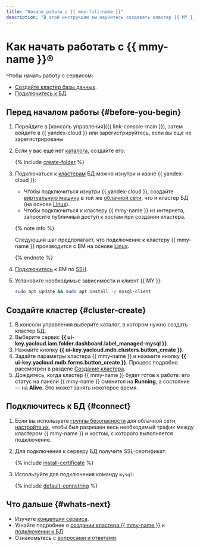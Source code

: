 ```yaml
---
title: "Начало работы с {{ mmy-full-name }}"
description: "В этой инструкции вы научитесь создавать кластер {{ MY }} и подключаться к нему."
---
```


# Как начать работать с {{ mmy-name }}®

Чтобы начать работу с сервисом:
* [Создайте кластер базы данных](#cluster-create).
* [Подключитесь к БД](#connect).


## Перед началом работы {#before-you-begin}

1. Перейдите в [консоль управления]({{ link-console-main }}), затем войдите в {{ yandex-cloud }} или зарегистрируйтесь, если вы еще не зарегистрированы.
1. Если у вас еще нет [каталога](../resource-manager/concepts/resources-hierarchy.md#folder), создайте его:

   {% include [create-folder](../_includes/create-folder.md) %}

1. Подключаться к [кластерам](concepts/index.md) БД можно изнутри и извне {{ yandex-cloud }}:
   * Чтобы подключиться изнутри {{ yandex-cloud }}, создайте [виртуальную машину](../compute/concepts/vm.md) в той же [облачной сети](../vpc/concepts/network.md#network), что и кластер БД (на основе [Linux](../compute/quickstart/quick-create-linux.md)).
   * Чтобы подключиться к кластеру {{ mmy-name }} из интернета, запросите публичный доступ к хостам при создании кластера.

   {% note info %}

   Следующий шаг предполагает, что подключение к кластеру {{ mmy-name }} производится с ВМ на основе [Linux](../compute/quickstart/quick-create-linux.md).

   {% endnote %}

1. [Подключитесь](../compute/operations/vm-connect/ssh.md) к ВМ по [SSH](../glossary/ssh-keygen.md).
1. Установите необходимые зависимости и клиент {{ MY }}:

   ```bash
   sudo apt update && sudo apt install -y mysql-client
   ```


## Создайте кластер {#cluster-create}

1. В консоли управления выберите каталог, в котором нужно создать кластер БД.
1. Выберите сервис **{{ ui-key.yacloud.iam.folder.dashboard.label_managed-mysql }}**.
1. Нажмите кнопку **{{ ui-key.yacloud.mdb.clusters.button_create }}**.
1. Задайте параметры кластера {{ mmy-name }} и нажмите кнопку **{{ ui-key.yacloud.mdb.forms.button_create }}**. Процесс подробно рассмотрен в разделе [Создание кластера](operations/cluster-create.md).
1. Дождитесь, когда кластер {{ mmy-name }} будет готов к работе: его статус на панели {{ mmy-name }} сменится на **Running**, а состояние — на **Alive**. Это может занять некоторое время.

## Подключитесь к БД {#connect}


1. Если вы используете [группы безопасности](../vpc/concepts/security-groups.md) для облачной сети, [настройте их](operations/connect.md#configuring-security-groups), чтобы был разрешен весь необходимый трафик между кластером {{ mmy-name }} и хостом, с которого выполняется подключение.


1. Для подключения к серверу БД получите SSL-сертификат:

   {% include [install-certificate](../_includes/mdb/mmy/install-certificate.md) %}

1. Используйте для подключения команду `mysql`:

   {% include [default-connstring](../_includes/mdb/mmy/default-connstring.md) %}

## Что дальше {#whats-next}

* Изучите [концепции сервиса](concepts/index.md).
* Узнайте подробнее о [создании кластера {{ mmy-name }}](operations/cluster-create.md) и [подключении к БД](operations/connect.md).
* Ознакомьтесь с [вопросами и ответами](qa/general.md).